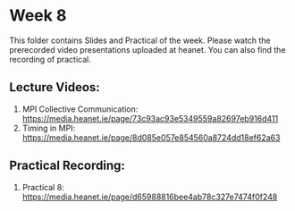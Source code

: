 # Week 8

This folder contains Slides and Practical of the week. Please watch the prerecorded video presentations uploaded at heanet. You can also find the recording of practical. 

Lecture Videos:
---------------
1. MPI Collective Communication: https://media.heanet.ie/page/73c93ac93e5349559a82697eb916d411  
2. Timing in MPI: https://media.heanet.ie/page/8d085e057e854560a8724dd18ef62a63

Practical Recording:
-------------------
1. Practical 8: https://media.heanet.ie/page/d65988816bee4ab78c327e7474f0f248  
